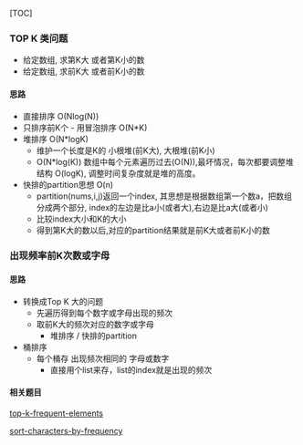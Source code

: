 

[TOC]





### TOP K 类问题

* 给定数组, 求第K大 或者第K小的数
* 给定数组, 求前K大 或者前K小的数

#### 思路

* 直接排序  O(Nlog(N))
* 只排序前K个 - 用冒泡排序  O(N*K)
* 堆排序 O(N*logK)
  * 维护一个长度是K的 小根堆(前K大), 大根堆(前K小)
  * O(N*log(K))  数组中每个元素遍历过去(O(N)),最坏情况，每次都要调整堆结构 O(logK), 调整时间复杂度就是堆的高度。
* 快排的partition思想 O(n)
  * partition(nums,i,j)返回一个index, 其思想是根据数组第一个数a，把数组分成两个部分, index的左边是比a小(或者大),右边是比a大(或者小)
  * 比较index大小和K的大小
  * 得到第K大的数以后,对应的partition结果就是前K大或者前K小的数



### 出现频率前K次数或字母

#### 思路

* 转换成Top K 大的问题
  * 先遍历得到每个数字或字母出现的频次
  * 取前K大的频次对应的数字或字母
    * 堆排序 / 快排的partition
* 桶排序
  * 每个桶存 出现频次相同的 字母或数字
    * 直接用个list来存，list的index就是出现的频次

#### 相关题目

[top-k-frequent-elements](<https://leetcode.com/problems/top-k-frequent-elements/>)

[sort-characters-by-frequency](<https://leetcode.com/problems/sort-characters-by-frequency/description/>)

